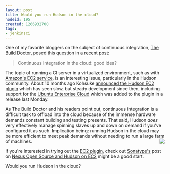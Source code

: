 ```yaml
---
layout: post
title: Would you run Hudson in the cloud?
nodeid: 195
created: 1266932700
tags:
- jenkinsci
---
```

One of my favorite bloggers on the subject of continuous integration, <a id="aptureLink_e9BNkKIorq" href="http://twitter.com/builddoctor">The Build Doctor</a>, posed this question in [a recent post](http://www.build-doctor.com/2010/02/23/continuous-integration-in-the-cloud-good-idea/):

> Continuous Integration in the cloud: good idea?

The topic of running a CI server in a virtualized environment, such as with <a id="aptureLink_nJiKPqGQ1T" href="http://en.wikipedia.org/wiki/Amazon%20Elastic%20Compute%20Cloud">Amazon's EC2 service</a>, is an interesting issue, particularly in the Hudson community. About 10 months ago Kohsuke [announced the Hudson EC2 plugin](http://weblogs.java.net/blog/2009/05/18/hudson-ec2-plugin) which has seen slow, but steady development since then, including support for the [Ubuntu Enterprise Cloud](http://www.ubuntu.com/cloud/private) which was added to the plugin in a release last Monday.

As The Build Doctor and his readers point out, continuous integration is a difficult task to offload into the cloud because of the immense hardware demands constant building and testing presents. That said, Hudson *does* very effectively manage spinning slaves up and down on demand if you've configured it as such. Implication being: running Hudson in the cloud may be more efficient to meet peak demands without needing to run a large farm of machines.<img src="http://agentdero.cachefly.net/continuousblog/hudson_in_the_cloud.png" align="right"/>

If you're interested in trying out the [EC2 plugin](http://wiki.hudson-ci.org/display/HUDSON/Amazon+EC2+Plugin), check out <a id="aptureLink_6E30Ex9PTT" href="http://www.sonatype.com/">Sonatype's</a> post on [Nexus Open Source and Hudson on EC2](http://www.sonatype.com/people/2009/06/nexus-open-source-and-hudson-on-ec2/) might be a good start.

Would you run Hudson in the cloud?
